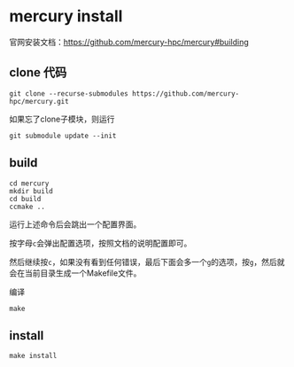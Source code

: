 # mercury install

官网安装文档：<https://github.com/mercury-hpc/mercury#building>

## clone 代码

```shell
git clone --recurse-submodules https://github.com/mercury-hpc/mercury.git
```

如果忘了clone子模块，则运行

```shell
git submodule update --init
```

## build

```shell
cd mercury
mkdir build
cd build
ccmake ..
```

运行上述命令后会跳出一个配置界面。

按字母`c`会弹出配置选项，按照文档的说明配置即可。

然后继续按`c`，如果没有看到任何错误，最后下面会多一个`g`的选项，按`g`，然后就会在当前目录生成一个Makefile文件。

编译

```shell
make
```

## install

```shell
make install
```

